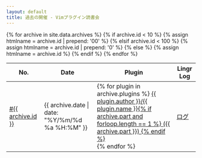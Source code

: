 ```yaml
---
layout: default
title: 過去の開催 - Vimプラグイン読書会
---
```


<table class="table table-responsive archive">
  <thead>
    <tr>
      <th>No.</th>
      <th>Date</th>
      <th>Plugin</th>
      <th>Lingr Log</th>
    </tr>
  </thead>
  <tbody>
{% for archive in site.data.archives %}
  {% if archive.id < 10 %}
    {% assign htmlname = archive.id | prepend: '00'  %}
  {% elsif archive.id < 100 %}
    {% assign htmlname = archive.id | prepend: '0' %}
  {% else %}
    {% assign htmlname = archive.id %}
  {% endif %}
  <tr>
    <!-- <td><a href="{{ htmlname }}.html">第{{ archive.id }}回</a></td> -->
    <td><a href="{{ htmlname }}.html">#{{ archive.id }}</a></td>
    <td>{{ archive.date | date: "%Y/%m/%d %a %H:%M" }}</td>
    <td>
    {% for plugin in archive.plugins %}
    <a href="{{ plugin.url }}/tree/{{ plugin.hash }}">{{ plugin.author }}/{{ plugin.name }}{% if archive.part and forloop.length == 1 %} ({{ archive.part }}) {% endif %}
</a><br>
    {% endfor %}
    </td>
    <td><a href="{{ archive.log }}">ログ</a></td>
  </tr>
{% endfor %}
  </tbody>
</table>
